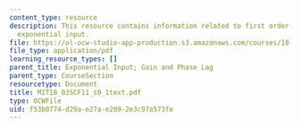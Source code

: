 ```yaml
---
content_type: resource
description: This resource contains information related to first order response to
  exponential input.
file: https://ol-ocw-studio-app-production.s3.amazonaws.com/courses/18-03sc-differential-equations-fall-2011/f53b0774d29ae27ae2092e3c97a573fe_MIT18_03SCF11_s9_1text.pdf
file_type: application/pdf
learning_resource_types: []
parent_title: Exponential Input; Gain and Phase Lag
parent_type: CourseSection
resourcetype: Document
title: MIT18_03SCF11_s9_1text.pdf
type: OCWFile
uid: f53b0774-d29a-e27a-e209-2e3c97a573fe
---
```

